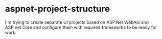 # aspnet-project-structure
I'm trying to create separate UI projects based on ASP.Net WebApi and ASP.net Core and configure them with required frameworks to be ready for work. 
